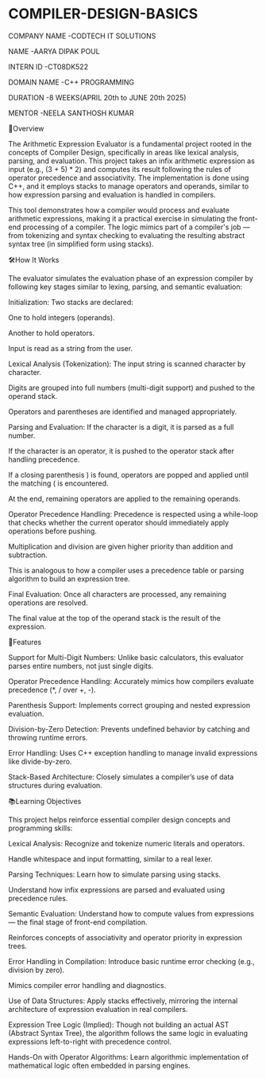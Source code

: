 # COMPILER-DESIGN-BASICS

COMPANY NAME -CODTECH IT SOLUTIONS

NAME -AARYA DIPAK POUL

INTERN ID -CT08DK522

DOMAIN NAME -C++ PROGRAMMING

DURATION -8 WEEKS(APRIL 20th to JUNE 20th 2025)

MENTOR -NEELA SANTHOSH KUMAR


📍Overview


The Arithmetic Expression Evaluator is a fundamental project rooted in the concepts of Compiler Design, specifically in areas like lexical analysis, parsing, and evaluation. This project takes an infix arithmetic expression as input (e.g., (3 + 5) * 2) and computes its result following the rules of operator precedence and associativity. The implementation is done using C++, and it employs stacks to manage operators and operands, similar to how expression parsing and evaluation is handled in compilers.

This tool demonstrates how a compiler would process and evaluate arithmetic expressions, making it a practical exercise in simulating the front-end processing of a compiler. The logic mimics part of a compiler's job — from tokenizing and syntax checking to evaluating the resulting abstract syntax tree (in simplified form using stacks).




🛠️How It Works

The evaluator simulates the evaluation phase of an expression compiler by following key stages similar to lexing, parsing, and semantic evaluation:

Initialization:
Two stacks are declared:

One to hold integers (operands).

Another to hold operators.

Input is read as a string from the user.

Lexical Analysis (Tokenization):
The input string is scanned character by character.

Digits are grouped into full numbers (multi-digit support) and pushed to the operand stack.

Operators and parentheses are identified and managed appropriately.

Parsing and Evaluation:
If the character is a digit, it is parsed as a full number.

If the character is an operator, it is pushed to the operator stack after handling precedence.

If a closing parenthesis ) is found, operators are popped and applied until the matching ( is encountered.

At the end, remaining operators are applied to the remaining operands.

Operator Precedence Handling:
Precedence is respected using a while-loop that checks whether the current operator should immediately apply operations before pushing.

Multiplication and division are given higher priority than addition and subtraction.

This is analogous to how a compiler uses a precedence table or parsing algorithm to build an expression tree.

Final Evaluation:
Once all characters are processed, any remaining operations are resolved.

The final value at the top of the operand stack is the result of the expression.



📌Features


Support for Multi-Digit Numbers: Unlike basic calculators, this evaluator parses entire numbers, not just single digits.

Operator Precedence Handling: Accurately mimics how compilers evaluate precedence (*, / over +, -).

Parenthesis Support: Implements correct grouping and nested expression evaluation.

Division-by-Zero Detection: Prevents undefined behavior by catching and throwing runtime errors.

Error Handling: Uses C++ exception handling to manage invalid expressions like divide-by-zero.

Stack-Based Architecture: Closely simulates a compiler’s use of data structures during evaluation.



📚Learning Objectives


This project helps reinforce essential compiler design concepts and programming skills:

Lexical Analysis:
Recognize and tokenize numeric literals and operators.

Handle whitespace and input formatting, similar to a real lexer.

Parsing Techniques:
Learn how to simulate parsing using stacks.

Understand how infix expressions are parsed and evaluated using precedence rules.

Semantic Evaluation:
Understand how to compute values from expressions — the final stage of front-end compilation.

Reinforces concepts of associativity and operator priority in expression trees.

Error Handling in Compilation:
Introduce basic runtime error checking (e.g., division by zero).

Mimics compiler error handling and diagnostics.

Use of Data Structures:
Apply stacks effectively, mirroring the internal architecture of expression evaluation in real compilers.

Expression Tree Logic (Implied):
Though not building an actual AST (Abstract Syntax Tree), the algorithm follows the same logic in evaluating expressions left-to-right with precedence control.

Hands-On with Operator Algorithms:
Learn algorithmic implementation of mathematical logic often embedded in parsing engines.

